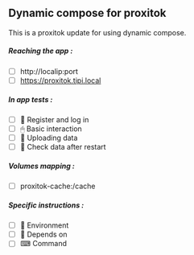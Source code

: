 ## Dynamic compose for proxitok
This is a proxitok update for using dynamic compose.
##### Reaching the app :
- [ ] http://localip:port
- [ ] https://proxitok.tipi.local
##### In app tests :
- [ ] 📝 Register and log in
- [ ] 🖱 Basic interaction
- [ ] 🌆 Uploading data
- [ ] 🔄 Check data after restart
##### Volumes mapping :
- [ ] proxitok-cache:/cache
##### Specific instructions :
- [ ] 🌳 Environment
- [ ] 🔗 Depends on
- [ ] ⌨ Command
